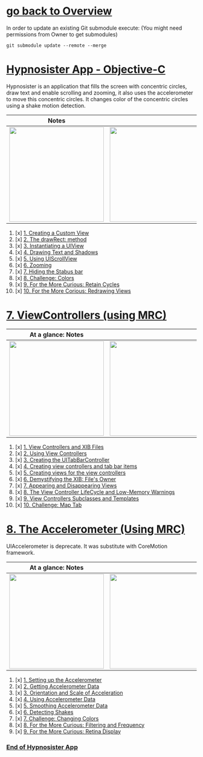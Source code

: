 # [go back to Overview](https://github.com/c4arl0s#ios-apps-using-objective-cuikit)

In order to update an existing Git submodule execute: (You might need permissions from Owner to get submodules)

```console
git submodule update --remote --merge
```

# [Hypnosister App - Objective-C](https://github.com/c4arl0s/6SubClassingUIView#1-creating-a-custom-view)

Hypnosister is an application that fills the screen with concentric circles, draw text and enable scrolling and zooming, it also uses the accelerometer to move this concentric circles. It changes color of the concentric circles using a shake motion detection.

| Notes                                                                                                                         |                                                                                                                               |                                                                                                                               | xcodeproj                                                                                                                     |
|-------------------------------------------------------------------------------------------------------------------------------|-------------------------------------------------------------------------------------------------------------------------------|-------------------------------------------------------------------------------------------------------------------------------|-------------------------------------------------------------------------------------------------------------------------------|
| <img src="https://user-images.githubusercontent.com/24994818/124362615-98194800-dbfb-11eb-8f2a-350152c54935.png" width="250"> | <img src="https://user-images.githubusercontent.com/24994818/124362793-cd726580-dbfc-11eb-9001-4ed1e3836327.png" width="250"> | <img src="https://user-images.githubusercontent.com/24994818/124362644-df073d80-dbfb-11eb-834f-b225dcdc1831.png" width="250"> | <img src="https://user-images.githubusercontent.com/24994818/123334887-59073a80-d509-11eb-8a80-01fcbb59e133.gif" width="250"> |

1. [x] [1. Creating a Custom View](https://github.com/c4arl0s/6SubClassingUIView#1-creating-a-custom-view)
2. [x] [2. The drawRect: method](https://github.com/c4arl0s/6SubClassingUIView#3-instantiating-a-uiview)
3. [x] [3. Instantiating a UIView](https://github.com/c4arl0s/6SubClassingUIView#3-instantiating-a-uiview)
4. [x] [4. Drawing Text and Shadows](https://github.com/c4arl0s/6SubClassingUIView#4-drawing-text-and-shadows)
5. [x] [5. Using UIScrollView](https://github.com/c4arl0s/6SubClassingUIView#5-using-uiscrollview)
6. [x] [6. Zooming](https://github.com/c4arl0s/6SubClassingUIView#6-zooming)
7. [x] [7. Hiding the Stabus bar](https://github.com/c4arl0s/6SubClassingUIView#7-hiding-the-stabus-bar)
8. [x] [8. Challenge: Colors](https://github.com/c4arl0s/6SubClassingUIView#8-challenge-colors)
9. [x] [9. For the More Curious: Retain Cycles](https://github.com/c4arl0s/6SubClassingUIView#9-for-the-more-curious-retain-cycles)
10. [x] [10. For the More Corious: Redrawing Views](https://github.com/c4arl0s/6SubClassingUIView#10-for-the-more-corious-redrawing-views)

# [7. ViewControllers (using MRC)](https://github.com/c4arl0s/7ViewControllers#7-viewcontrollers---objectivec---mrc)

| At a glance: Notes                                                                                                           |                                                                                                                              |                                                                                                                               |                                                                                                                               |
|------------------------------------------------------------------------------------------------------------------------------|------------------------------------------------------------------------------------------------------------------------------|-------------------------------------------------------------------------------------------------------------------------------|-------------------------------------------------------------------------------------------------------------------------------|
| <img src="https://user-images.githubusercontent.com/24994818/91615856-1fe25600-e94a-11ea-8e2b-be5df5d79eb6.png" width="250"> | <img src="https://user-images.githubusercontent.com/24994818/91620061-810f2700-e954-11ea-9ba2-90dc007a5eec.png" width="250"> | <img src="https://user-images.githubusercontent.com/24994818/122389944-15c03100-cf37-11eb-8f0e-b769f9b9b98e.png" width="250"> | <img src="https://user-images.githubusercontent.com/24994818/124399491-73979b80-dce1-11eb-9e24-b9a4397090a9.png" width="250"> |

1. [x] [1. View Controllers and XIB Files](https://github.com/c4arl0s/7ViewControllers#1-view-controllers-and-xib-files)
2. [x] [2. Using View Controllers](https://github.com/c4arl0s/7ViewControllers#2-using-view-controllers)
3. [x] [3. Creating the UITabBarController](https://github.com/c4arl0s/7ViewControllers#3-creating-the-uitabbarcontroller)
4. [x] [4. Creating view controllers and tab bar items](https://github.com/c4arl0s/7ViewControllers#4-creating-view-controllers-and-tab-bar-items)
5. [x] [5. Creating views for the view controllers](https://github.com/c4arl0s/7ViewControllers#5-creating-views-for-the-view-controllers)
6. [x] [6. Demystifying the XIB: File's Owner](https://github.com/c4arl0s/7ViewControllers#6-demystifying-the-xib-files-owner)
7. [x] [7. Appearing and Disappearing Views](https://github.com/c4arl0s/7ViewControllers#7-appearing-and-disappearing-views)
8. [x] [8. The View Controller LifeCycle and Low-Memory Warnings](https://github.com/c4arl0s/7ViewControllers#8-the-view-controller-lifecycle-and-low-memory-warnings)
9. [x] [9. View Controllers Subclasses and Templates](https://github.com/c4arl0s/7ViewControllers#9-view-controllers-subclasses-and-templates)
10. [x] [10. Challenge: Map Tab](https://github.com/c4arl0s/7ViewControllers#10-challenge-map-tab)

# [8. The Accelerometer (Using MRC)](https://github.com/c4arl0s/8TheAccelerometer#8-the-accelerometer)

UIAccelerometer is deprecate. It was substitute with CoreMotion framework.

| At a glance: Notes                                                                                                           |                                                                                                                              |                                                                                                                              |                                                                                                                              |
|------------------------------------------------------------------------------------------------------------------------------|------------------------------------------------------------------------------------------------------------------------------|------------------------------------------------------------------------------------------------------------------------------|------------------------------------------------------------------------------------------------------------------------------|
| <img src="https://user-images.githubusercontent.com/24994818/92413082-11e3c080-f114-11ea-9d21-f818f2e25ecd.png" width="250"> | <img src="https://user-images.githubusercontent.com/24994818/92413176-80c11980-f114-11ea-8fa3-88d67a4a3e38.png" width="250"> | <img src="https://user-images.githubusercontent.com/24994818/92771413-7b580f00-f360-11ea-8e92-f9517e530071.gif" width="250"> | <img src="https://user-images.githubusercontent.com/24994818/93918672-4c338d00-fcd2-11ea-97cc-0e79f74c7760.gif" width="250"> |

1. [x] [1. Setting up the Accelerometer](https://github.com/c4arl0s/8TheAccelerometer#1-setting-up-the-accelerometer)
2. [x] [2. Getting Accelerometer Data](https://github.com/c4arl0s/8TheAccelerometer#3-orientation-and-scale-of-acceleration)
3. [x] [3. Orientation and Scale of Acceleration](https://github.com/c4arl0s/8TheAccelerometer#3-orientation-and-scale-of-acceleration)
4. [x] [4. Using Accelerometer Data](https://github.com/c4arl0s/8TheAccelerometer#4-using-accelerometer-data)
5. [x] [5. Smoothing Accelerometer Data](https://github.com/c4arl0s/8TheAccelerometer#5-smoothing-accelerometer-data)
6. [x] [6. Detecting Shakes](https://github.com/c4arl0s/8TheAccelerometer#6-detecting-shakes)
7. [x] [7. Challenge: Changing Colors](https://github.com/c4arl0s/8TheAccelerometer#7-challenge-changing-colors)
8. [x] [8. For the More Curious: Filtering and Frequency](https://github.com/c4arl0s/8TheAccelerometer#8-for-the-more-curious-filtering-and-frequency)
9. [x] [9. For the More Curious: Retina Display](https://github.com/c4arl0s/8TheAccelerometer#9-for-the-more-curious-retina-display)

### [End of Hypnosister App](https://github.com/c4arl0s/8TheAccelerometer#7-challenge-changing-colors) 

